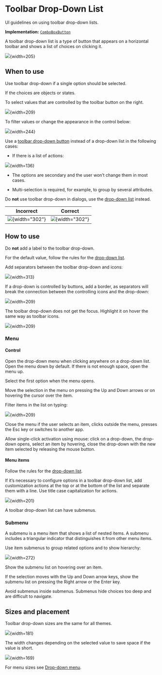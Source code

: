 <!-- Copyright 2000-2024 JetBrains s.r.o. and contributors. Use of this source code is governed by the Apache 2.0 license. -->

# Toolbar Drop-Down List

<link-summary>UI guidelines on using toolbar drop-down lists.</link-summary>

<tldr>

**Implementation:** [`ComboBoxButton`](%gh-ic%/platform/platform-api/src/com/intellij/openapi/actionSystem/ex/ComboBoxAction.java)

</tldr>

A toolbar drop-down list is a type of button that appears on a horizontal toolbar and shows a list of choices on clicking it.

![](toolbar_dropdown_example.png){width=205}


## When to use

Use toolbar drop-down if a single option should be selected.

If the choices are objects or states.

To select values that are controlled by the toolbar button on the right.

![](toolbar_main.png){width=209}

To filter values or change the appearance in the control below:

![](toolbar_filter.png){width=244}


Use a [toolbar drop-down button](icon_button.md) instead of a drop-down list in the following cases:

* If there is a list of actions:

![](toolbar_dropdown_menu_button.png){width=136}

* The options are secondary and the user won’t change them in most cases.

* Multi-selection is required, for example, to group by several attributes.


Do **not** use toolbar drop-down in dialogs, use the [drop-down list](drop_down.md) instead.

| <format color="Red" style="bold">Incorrect</format> | <format color="Green" style="bold">Correct</format> |
|-----------------------------------------------------|-----------------------------------------------------|
| ![](settings_incorrect.png){width="302"}            | ![](settings_correct.png){width="302"}              |

## How to use

Do **not** add a label to the toolbar drop-down.

For the default value, follow the rules for the [drop-down list](drop_down.md#default-value).

Add separators between the toolbar drop-down and icons:

![](diff.png){width=313}

If a drop-down is controlled by buttons, add a border, as separators will break the connection between the controlling icons and the drop-down:

![](toolbar_main.png){width=209}

The toolbar drop-down does not get the focus. Highlight it on hover the same way as toolbar icons.

![](toolbar_dropdown_hover.png){width=209}

### Menu

#### Control

Open the drop-down menu when clicking anywhere on a drop-down list.
Open the menu down by default. If there is not enough space, open the menu up.

Select the first option when the menu opens.

Move the selection in the menu on pressing the Up and Down arrows or on hovering the cursor over the item.

Filter items in the list on typing:

![](search.png){width=209}

Close the menu if the user selects an item, clicks outside the menu, presses the Esc key or switches to another app.

Allow single-click activation using mouse: click on a drop-down, the drop-down opens, select an item by hovering,
close the drop-down with the new item selected by releasing the mouse button.


#### Menu items

Follow the rules for the [drop-down list](drop_down.md#menu-items).

If it’s necessary to configure options in a toolbar drop-down list, add customization actions at the top or at the bottom of the list
and separate them with a line.
Use title case capitalization for actions.

![](toolbar_dropdown_customize.png){width=201}

A toolbar drop-down list can have submenus.

### Submenu

A submenu is a menu item that shows a list of nested items. A submenu includes a triangular indicator that distinguishes it from other menu items.

Use item submenus to group related options and to show hierarchy:

![](submenu_example.png){width=272}

Show the submenu list on hovering over an item.

If the selection moves with the Up and Down arrow keys, show the submenu list on pressing the Right arrow or the Enter key.

Avoid submenus inside submenus. Submenus hide choices too deep and are difficult to navigate.

## Sizes and placement

Toolbar drop-down sizes are the same for all themes.

![](toolbar_dropdown_sizes.png){width=181}


The width changes depending on the selected value to save space if the value is short.

![](toolbar_dropdown_width.png){width=169}

For menu sizes see [Drop-down menu](drop_down.md#menu_1).
